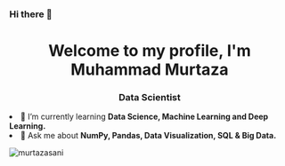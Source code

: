 ### Hi there 👋

<!--
**murtazasani/murtazasani** is a ✨ _special_ ✨ repository because its `README.md` (this file) appears on your GitHub profile.

Here are some ideas to get you started:

- 🔭 I’m currently working on ...
- 🌱 I’m currently learning ...
- 👯 I’m looking to collaborate on ...
- 🤔 I’m looking for help with ...
- 💬 Ask me about ...
- 📫 How to reach me: ...
- 😄 Pronouns: ...
- ⚡ Fun fact: ...
-->
<h1 align="center"> Welcome to my profile, I'm Muhammad Murtaza </h1>
<h3 align="center"> Data Scientist </h3>
<li>
🌱 I’m currently learning <strong>Data Science, Machine Learning and Deep Learning. </strong>
</li>
<li>
💬 Ask me about <strong>NumPy, Pandas, Data Visualization, SQL & Big Data.</strong> 
</li>
<p align="left">
  <img src="https://github-readme-stats.vercel.app/api?username=murtazasani&amp;show_icons=true" alt="murtazasani">
</p>
